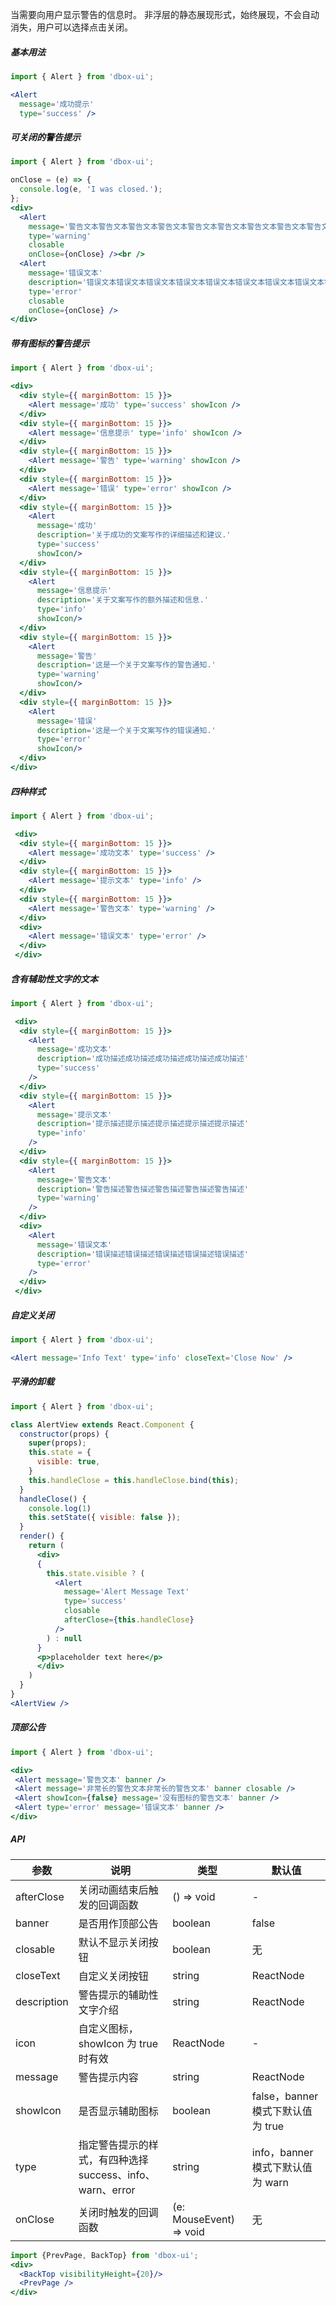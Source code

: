 当需要向用户显示警告的信息时。
非浮层的静态展现形式，始终展现，不会自动消失，用户可以选择点击关闭。

##### **基本用法**

```jsx
import { Alert } from 'dbox-ui';

<Alert
  message='成功提示'
  type='success' />
```

##### **可关闭的警告提示**

```jsx
import { Alert } from 'dbox-ui';

onClose = (e) => {
  console.log(e, 'I was closed.');
};
<div>
  <Alert
    message='警告文本警告文本警告文本警告文本警告文本警告文本警告文本警告文本警告文本警告文本警告文本警告文本'
    type='warning'
    closable
    onClose={onClose} /><br />
  <Alert
    message='错误文本'
    description='错误文本错误文本错误文本错误文本错误文本错误文本错误文本错误文本错误文本错误文本错误文本错误文本'
    type='error'
    closable
    onClose={onClose} />
</div>
```

##### **带有图标的警告提示**

```jsx
import { Alert } from 'dbox-ui';

<div>
  <div style={{ marginBottom: 15 }}>
    <Alert message='成功' type='success' showIcon />
  </div>
  <div style={{ marginBottom: 15 }}>
    <Alert message='信息提示' type='info' showIcon />
  </div>
  <div style={{ marginBottom: 15 }}>
    <Alert message='警告' type='warning' showIcon />
  </div>
  <div style={{ marginBottom: 15 }}>
    <Alert message='错误' type='error' showIcon />
  </div>
  <div style={{ marginBottom: 15 }}>
    <Alert
      message='成功'
      description='关于成功的文案写作的详细描述和建议.'
      type='success'
      showIcon/>
  </div>
  <div style={{ marginBottom: 15 }}>
    <Alert
      message='信息提示'
      description='关于文案写作的额外描述和信息.'
      type='info'
      showIcon/>
  </div>
  <div style={{ marginBottom: 15 }}>
    <Alert
      message='警告'
      description='这是一个关于文案写作的警告通知.'
      type='warning'
      showIcon/>
  </div>
  <div style={{ marginBottom: 15 }}>
    <Alert
      message='错误'
      description='这是一个关于文案写作的错误通知.'
      type='error'
      showIcon/>
  </div>
</div>
```

##### **四种样式**

```jsx
import { Alert } from 'dbox-ui';

 <div>
  <div style={{ marginBottom: 15 }}>
    <Alert message='成功文本' type='success' />
  </div>
  <div style={{ marginBottom: 15 }}>
    <Alert message='提示文本' type='info' />
  </div>
  <div style={{ marginBottom: 15 }}>
    <Alert message='警告文本' type='warning' />
  </div>
  <div>
    <Alert message='错误文本' type='error' />
  </div>
 </div>
```

##### **含有辅助性文字的文本**

```jsx
import { Alert } from 'dbox-ui';

 <div>
  <div style={{ marginBottom: 15 }}>
    <Alert
      message='成功文本'
      description='成功描述成功描述成功描述成功描述成功描述'
      type='success'
    />
  </div>
  <div style={{ marginBottom: 15 }}>
    <Alert
      message='提示文本'
      description='提示描述提示描述提示描述提示描述提示描述'
      type='info'
    />
  </div>
  <div style={{ marginBottom: 15 }}>
    <Alert
      message='警告文本'
      description='警告描述警告描述警告描述警告描述警告描述'
      type='warning'
    />
  </div>
  <div>
    <Alert
      message='错误文本'
      description='错误描述错误描述错误描述错误描述错误描述'
      type='error'
    />
  </div>
 </div>
```

##### **自定义关闭**

```jsx
import { Alert } from 'dbox-ui';

<Alert message='Info Text' type='info' closeText='Close Now' />
```

##### **平滑的卸载**

```jsx
import { Alert } from 'dbox-ui';

class AlertView extends React.Component {
  constructor(props) {
    super(props);
    this.state = {
      visible: true,
    }
    this.handleClose = this.handleClose.bind(this);
  }
  handleClose() {
    console.log(1)
    this.setState({ visible: false });
  }
  render() {
    return (
      <div>
      {
        this.state.visible ? (
          <Alert
            message='Alert Message Text'
            type='success'
            closable
            afterClose={this.handleClose}
          />
        ) : null
      }
      <p>placeholder text here</p>
      </div>
    )
  }
}
<AlertView />

```

##### **顶部公告**

```jsx
import { Alert } from 'dbox-ui';

<div>
 <Alert message='警告文本' banner />
 <Alert message='非常长的警告文本非常长的警告文本' banner closable />
 <Alert showIcon={false} message='没有图标的警告文本' banner />
 <Alert type='error' message='错误文本' banner />
</div>
```

##### **API**
| 参数 | 说明 | 类型 | 默认值 |
| --- | --- | --- | --- |
| afterClose | 关闭动画结束后触发的回调函数 | () => void | - |
| banner | 是否用作顶部公告 | boolean | false |
| closable | 默认不显示关闭按钮 | boolean | 无 |
| closeText | 自定义关闭按钮 | string|ReactNode | 无 |
| description | 警告提示的辅助性文字介绍 | string|ReactNode | 无 |
| icon | 自定义图标，showIcon 为 true 时有效 | ReactNode | - |
| message | 警告提示内容 | string|ReactNode | 无 |
| showIcon | 是否显示辅助图标 | boolean | false，banner 模式下默认值为 true |
| type | 指定警告提示的样式，有四种选择 success、info、warn、error | string | info，banner 模式下默认值为 warn |
| onClose | 关闭时触发的回调函数 | (e: MouseEvent) => void | 无 |

```jsx noeditor
import {PrevPage, BackTop} from 'dbox-ui';
<div>
  <BackTop visibilityHeight={20}/>
  <PrevPage />
</div>
```
